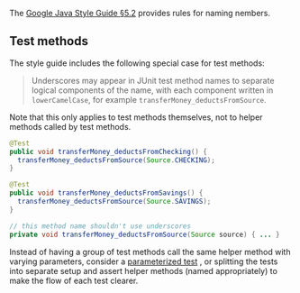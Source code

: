 The [Google Java Style Guide §5.2][style] provides rules for naming nembers.

## Test methods

The style guide includes the following special case for test methods:

> Underscores may appear in JUnit test method names to separate logical
> components of the name, with each component written in `lowerCamelCase`, for
> example `transferMoney_deductsFromSource`.

Note that this only applies to test methods themselves, not to helper methods
called by test methods.

```java
@Test
public void transferMoney_deductsFromChecking() {
  transferMoney_deductsFromSource(Source.CHECKING);
}

@Test
public void transferMoney_deductsFromSavings() {
  transferMoney_deductsFromSource(Source.SAVINGS);
}

// this method name shouldn't use underscores
private void transferMoney_deductsFromSource(Source source) { ... }
```

Instead of having a group of test methods call the same helper method with
varying parameters, consider a [parameterized test][parameterized] , or
splitting the tests into separate setup and assert helper methods (named
appropriately) to make the flow of each test clearer.

[style]: https://google.github.io/styleguide/javaguide.html#s5.2-specific-identifier-names

[parameterized]: https://junit.org/junit4/javadoc/4.12/org/junit/runners/Parameterized.html
